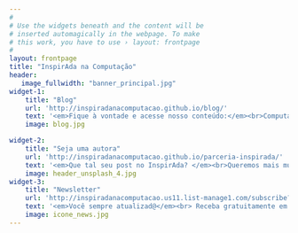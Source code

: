 ```yaml
---
#
# Use the widgets beneath and the content will be
# inserted automagically in the webpage. To make
# this work, you have to use › layout: frontpage
#
layout: frontpage
title: "InspirAda na Computação"
header:
   image_fullwidth: "banner_principal.jpg"
widget-1:
    title: "Blog"
    url: 'http://inspiradanacomputacao.github.io/blog/'
    text: '<em>Fique à vontade e acesse nosso conteúdo:</em><br>Computação, tecnologia e cultura > Escrito pelas mulheres, dedicado às minorias e acessível a tod@s!<br />'
    image: blog.jpg

widget-2:
    title: "Seja uma autora"
    url: 'http://inspiradanacomputacao.github.io/parceria-inspirada/'
    text: '<em>Que tal seu post no InspirAda? </em><br>Queremos mais mulheres compartilhando experiências, ideias e conhecimento com o mundo!'
    image: header_unsplash_4.jpg
widget-3:
    title: "Newsletter"
    url: 'http://inspiradanacomputacao.us11.list-manage1.com/subscribe?u=e6a849e909bc803ed73b456c2&id=a85bc7db3b'
    text: '<em>Você sempre atualizad@</em><br> Receba gratuitamente em seu email novidades do blog e informações de eventos!'
    image: icone_news.jpg
---
```


<!-- video: '<a href="#" data-reveal-id="videoModal"><img src="http://phlow.github.io/feeling-responsive/images/start-video-feeling-responsive-302x182.jpg" width="302" height="182" alt=""></a>' -->

<!-- <div id="videoModal" class="reveal-modal large" data-reveal="">
  <div class="flex-video widescreen vimeo" style="display: block;">
    <iframe width="1280" height="720" src="https://www.youtube.com/embed/3b5zCFSmVvU" frameborder="0" allowfullscreen></iframe>
  </div>
  <a class="close-reveal-modal">&#215;</a>
</div> -->

